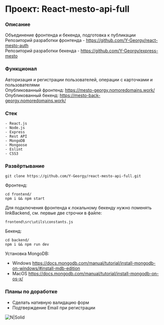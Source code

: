 # Проект: React-mesto-api-full

### Описание
Объединение фронтенда и бекенда, подготовка к публикации  
Репозиторий разработки фронтенда - https://github.com/Y-Georgy/react-mesto-auth  
Репозиторий разработки бекенда - https://github.com/Y-Georgy/express-mesto  

### Функционал
Авторизация и регистрации пользователей, операции с карточками и пользователями  
Опубликованный фронтенд: https://mesto-georgy.nomoredomains.work/  
Опубликованный бекенд: https://mesto-back-georgy.nomoredomains.work/

### Стек

```
- React.js
- Node.js
- Express
- Rest API
- MongoDB
- Mongoose
- Eslint
- CSS3
```

### Развёртывание  
```
git clone https://github.com/Y-Georgy/react-mesto-api-full.git
```
Фронтенд:
```
cd frontend/
npm i && npm start
```
Для подключения фронтенда к локальному бекенду нужно поменять linkBackend, см. первые две строчки в файле:
```
frontend\src\utils\constants.js
```

Бекенд:

```
cd backend/
npm i && npm run dev
```

Установка MongoDB:

- Windows https://docs.mongodb.com/manual/tutorial/install-mongodb-on-windows/#install-mdb-edition  
- MacOS https://docs.mongodb.com/manual/tutorial/install-mongodb-on-os-x/


### Планы по доработке 

- Сделать нативную валидацию форм
- Подтверждение Email при регистрации

![N|Solid](https://img.shields.io/badge/-©%202021-red)
